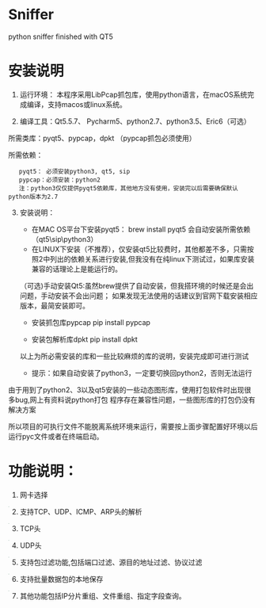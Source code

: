 # Sniffer
python sniffer finished with QT5

安装说明
=========

1. 运行环境：
本程序采用LibPcap抓包库，使用python语言，在macOS系统完成编译，支持macos或linux系统。




2. 编译工具：Qt5.5.7、 Pycharm5、python2.7、python3.5、Eric6（可选）

  所需类库：pyqt5、pypcap，dpkt
 （pypcap抓包必须使用）
 
 
  所需依赖：
  
       pyqt5： 必须安装python3, qt5, sip
       pypcap：必须安装：python2
       注：python3仅仅提供pyqt5依赖库，其他地方没有使用，安装完以后需要确保默认python版本为2.7
  
  
  

3. 安装说明：

    * 在MAC OS平台下安装pyqt5：
        brew install pyqt5 
     会自动安装所需依赖（qt5\sip\python3）
           
    - 在LINUX下安装（不推荐），仅安装qt5比较费时，其他都差不多，只需按照2中列出的依赖关系进行安装,但我没有在纯linux下测试过，如果库安装兼容的话理论上是能运行的。

   （可选)手动安装Qt5:虽然brew提供了自动安装，但我搭环境的时候还是会出问题，手动安装不会出问题；
    如果发现无法使用的话建议到官网下载安装相应版本，最简安装即可。


    * 安装抓包库pypcap
         pip install pypcap


    * 安装包解析库dpkt
        pip install dpkt


    以上为所必需安装的库和一些比较麻烦的库的说明，安装完成即可进行测试
    * 提示：如果自动安装了python3，一定要切换回python2，否则无法运行
    
    



由于用到了python2、3以及qt5安装的一些动态图形库，使用打包软件时出现很多bug,网上有资料说python打包
程序存在兼容性问题，一些图形库的打包仍没有解决方案

所以项目的可执行文件不能脱离系统环境来运行，需要按上面步骤配置好环境以后运行pyc文件或者在终端启动。
 
功能说明：
===========   
1. 网卡选择  
<img src='https://github.com/paradise6/Sniffer/blob/master/images/pic1.png' align='left' style="zoom:10%" /> 










2. 支持TCP、UDP、ICMP、ARP头的解析  
<img src='https://github.com/paradise6/Sniffer/blob/master/images/pic2.png' align='left' style="zoom:10%" />      









 
3. TCP头

<img src='https://github.com/paradise6/Sniffer/blob/master/images/pic3.png' align='left' style="zoom:10%" />     











  
4. UDP头

<img src='https://github.com/paradise6/Sniffer/blob/master/images/pic5.png' align='left' style="zoom:10%" />  










  
5. 支持包过滤功能,包括端口过滤、源目的地址过滤、协议过滤  
   
<img src='https://github.com/paradise6/Sniffer/blob/master/images/pic6.png' align='left' style="zoom:10%" />  










   
6. 支持批量数据包的本地保存

<img src='https://github.com/paradise6/Sniffer/blob/master/images/pic7.png' align='left' style="zoom:10%" />      









   
7. 其他功能包括IP分片重组、文件重组、指定字段查询。
 
 
